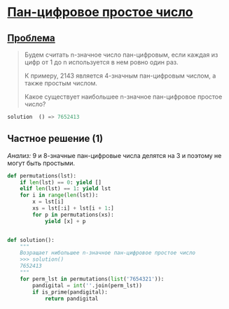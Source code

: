 # [Пан-цифровое простое число](TODO)

## [Проблема](https://euler.jakumo.org/problems/view/41.html)

>Будем считать n-значное число пан-цифровым, если каждая из цифр от 1 до n используется в нем ровно один раз. 
>
>К примеру, 2143 является 4-значным пан-цифровым числом, а также простым числом.
>
>Какое существует наибольшее n-значное пан-цифровое простое число?


``` python
solution  () => 7652413
```

## Частное решение (1)

_Анализ:_ 9 и 8-значные пан-цифровые числа делятся на 3 и поэтому не могут быть простыми.

```python
def permutations(lst):
    if len(lst) == 0: yield []
    elif len(lst) == 1: yield lst
    for i in range(len(lst)):
        x = lst[i]
        xs = lst[:i] + lst[i + 1:]
        for p in permutations(xs):
            yield [x] + p


def solution():
    """
    Возращает нибольшее n-значное пан-цифровое простое число
    >>> solution()
    7652413
    """
    for perm_lst in permutations(list('7654321')):
        pandigital = int(''.join(perm_lst))
        if is_prime(pandigital):
            return pandigital
```

